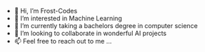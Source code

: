 - 👋 Hi, I’m Frost-Codes
- 👀 I’m interested in Machine Learning
- 🌱 I’m currently taking a bachelors degree in computer science
- 💞️ I’m looking to collaborate in wonderful AI projects
- 📫 Feel free to reach out to me ...

<!---
Frost-Codes/Frost-Codes is a ✨ special ✨ repository because its `README.md` (this file) appears on your GitHub profile.
You can click the Preview link to take a look at your changes.
--->
